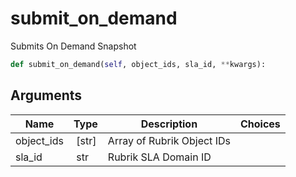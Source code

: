 # submit_on_demand

Submits On Demand Snapshot

```py
def submit_on_demand(self, object_ids, sla_id, **kwargs):
```

## Arguments

| Name        | Type | Description                                                                 | Choices |
|-------------|------|-----------------------------------------------------------------------------|---------|
| object_ids  | [str] | Array of Rubrik Object IDs |  |
| sla_id  | str | Rubrik SLA Domain ID |  |





